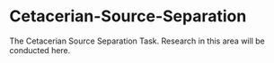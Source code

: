 # Cetacerian-Source-Separation
The Cetacerian Source Separation Task. Research in this area will be conducted here.

